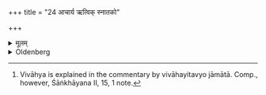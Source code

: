 +++
title = "24 आचार्य ऋत्विक् स्नातको"

+++

<details><summary>मूलम्</summary>

आचार्य ऋत्विक् स्नातको राजा विवाह्यः प्रियोऽतिथिरिति २४
</details>

<details><summary>Oldenberg</summary>

24. [^9]  A teacher, an officiating priest, a Snātaka, a king, the father-in-law, a friend coming as a guest.


[^9]:  Vivāhya is explained in the commentary by vivāhayitavyo jāmātā. Comp., however, Śāṅkhāyana II, 15, 1 note.
</details>
